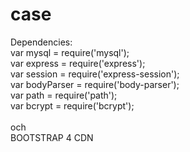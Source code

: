 # case
Dependencies: <br>
var mysql = require('mysql');<br>
var express = require('express');<br>
var session = require('express-session');<br>
var bodyParser = require('body-parser');<br>
var path = require('path');<br>
var bcrypt = require('bcrypt');<br>
<br>
och<br>
BOOTSTRAP 4 CDN<br>
